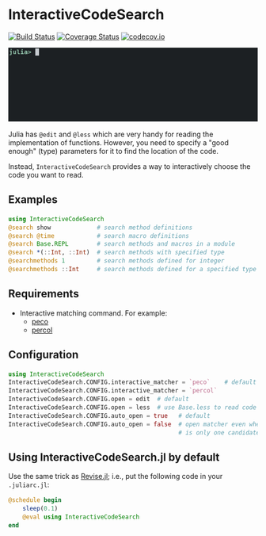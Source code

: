 # InteractiveCodeSearch

[![Build Status][travis-img]][travis-url]
[![Coverage Status][coveralls-img]][coveralls-url]
[![codecov.io][codecov-img]][codecov-url]

![gif animation](search.gif "Searching code using @search")

Julia has `@edit` and `@less` which are very handy for reading the
implementation of functions.  However, you need to specify a "good
enough" (type) parameters for it to find the location of the code.

Instead, `InteractiveCodeSearch` provides a way to interactively
choose the code you want to read.


## Examples

```julia
using InteractiveCodeSearch
@search show             # search method definitions
@search @time            # search macro definitions
@search Base.REPL        # search methods and macros in a module
@search *(::Int, ::Int)  # search methods with specified type
@searchmethods 1         # search methods defined for integer
@searchmethods ::Int     # search methods defined for a specified type
```


## Requirements

* Interactive matching command.  For example:
  * [peco](https://github.com/peco/peco)
  * [percol](https://github.com/mooz/percol)


## Configuration

```julia
using InteractiveCodeSearch
InteractiveCodeSearch.CONFIG.interactive_matcher = `peco`    # default
InteractiveCodeSearch.CONFIG.interactive_matcher = `percol`
InteractiveCodeSearch.CONFIG.open = edit  # default
InteractiveCodeSearch.CONFIG.open = less  # use Base.less to read code
InteractiveCodeSearch.CONFIG.auto_open = true   # default
InteractiveCodeSearch.CONFIG.auto_open = false  # open matcher even when there
                                                # is only one candidate
```


## Using InteractiveCodeSearch.jl by default

Use the same trick as [Revise.jl](https://github.com/timholy/Revise.jl); i.e.,
put the following code in your `.juliarc.jl`:

```julia
@schedule begin
    sleep(0.1)
    @eval using InteractiveCodeSearch
end
```

[travis-img]: https://travis-ci.org/tkf/InteractiveCodeSearch.jl.svg?branch=master
[travis-url]: https://travis-ci.org/tkf/InteractiveCodeSearch.jl
[coveralls-img]: https://coveralls.io/repos/tkf/InteractiveCodeSearch.jl/badge.svg?branch=master&service=github
[coveralls-url]: https://coveralls.io/github/tkf/InteractiveCodeSearch.jl?branch=master
[codecov-img]: http://codecov.io/github/tkf/InteractiveCodeSearch.jl/coverage.svg?branch=master
[codecov-url]: http://codecov.io/github/tkf/InteractiveCodeSearch.jl?branch=master
